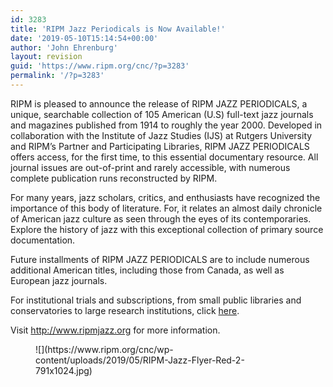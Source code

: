```yaml
---
id: 3283
title: 'RIPM Jazz Periodicals is Now Available!'
date: '2019-05-10T15:14:54+00:00'
author: 'John Ehrenburg'
layout: revision
guid: 'https://www.ripm.org/cnc/?p=3283'
permalink: '/?p=3283'
---
```


RIPM is pleased to announce the release of RIPM JAZZ PERIODICALS, a unique, searchable collection of 105 American (U.S) full-text jazz journals and magazines published from 1914 to roughly the year 2000. Developed in collaboration with the Institute of Jazz Studies (IJS) at Rutgers University and RIPM’s Partner and Participating Libraries, RIPM JAZZ PERIODICALS offers access, for the first time, to this essential documentary resource. All journal issues are out-of-print and rarely accessible, with numerous complete publication runs reconstructed by RIPM.

For many years, jazz scholars, critics, and enthusiasts have recognized the importance of this body of literature. For, it relates an almost daily chronicle of American jazz culture as seen through the eyes of its contemporaries. Explore the history of jazz with this exceptional collection of primary source documentation.

Future installments of RIPM JAZZ PERIODICALS are to include numerous additional American titles, including those from Canada, as well as European jazz journals.

For institutional trials and subscriptions, from small public libraries and conservatories to large research institutions, click [here](https://ripmjazz.org/request-a-trial-or-quote/).

Visit <http://www.ripmjazz.org> for more information.

<figure class="wp-block-image">![](https://www.ripm.org/cnc/wp-content/uploads/2019/05/RIPM-Jazz-Flyer-Red-2-791x1024.jpg)</figure>